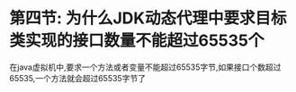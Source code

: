 # 第四节: 为什么JDK动态代理中要求目标类实现的接口数量不能超过65535个

在java虚拟机中,要求一个方法或者变量不能超过65535字节,如果接口个数超过65535,一个方法就会超过65535字节了
